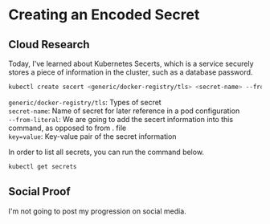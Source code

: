 # Creating an Encoded Secret
## Cloud Research
Today, I've learned about Kubernetes Secerts, which is a service securely stores a piece of information in the cluster, such as a database password.

```sh
kubectl create secert <generic/docker-registry/tls> <secret-name> --from-literal <key=value>
```

`generic/docker-registry/tls`: Types of secret  
`secret-name`: Name of secret for later reference in a pod configuration  
`--from-literal`: We are going to add the secert information into this command, as opposed to from . file  
`key=value`: Key-value pair of the secret information  

In order to list all secrets, you can run the command below.
```sh
kubectl get secrets
```

## Social Proof
I'm not going to post my progression on social media.